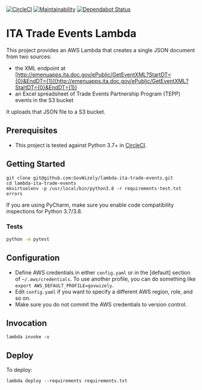 [![CircleCI](https://circleci.com/gh/GovWizely/lambda-ita-trade-events/tree/master.svg?style=svg)](https://circleci.com/gh/GovWizely/lambda-ita-trade-events/tree/master)
[![Maintainability](https://api.codeclimate.com/v1/badges/57a7c7efe105b2036acf/maintainability)](https://codeclimate.com/github/GovWizely/lambda-ita-trade-events/maintainability)
[![Dependabot Status](https://api.dependabot.com/badges/status?host=github&repo=GovWizely/lambda-ita-trade-events)](https://dependabot.com)

# ITA Trade Events Lambda

This project provides an AWS Lambda that creates a single JSON document from two sources:
* the XML endpoint at [http://emenuapps.ita.doc.gov/ePublic/GetEventXML?StartDT={0}&EndDT={1}](http://emenuapps.ita.doc.gov/ePublic/GetEventXML?StartDT={0}&EndDT={1})  
* an Excel spreadsheet of Trade Events Partnership Program (TEPP) events in the S3 bucket  

It uploads that JSON file to a S3 bucket.

## Prerequisites

- This project is tested against Python 3.7+ in [CircleCI](https://app.circleci.com/github/GovWizely/lambda-ita-trade-events/pipelines).

## Getting Started

	git clone git@github.com:GovWizely/lambda-ita-trade-events.git
	cd lambda-ita-trade-events
	mkvirtualenv -p /usr/local/bin/python3.8 -r requirements-test.txt errors

If you are using PyCharm, make sure you enable code compatibility inspections for Python 3.7/3.8.

### Tests

```bash
python -m pytest
```

## Configuration

* Define AWS credentials in either `config.yaml` or in the [default] section of `~/.aws/credentials`. To use another profile, you can do something like `export AWS_DEFAULT_PROFILE=govwizely`.
* Edit `config.yaml` if you want to specify a different AWS region, role, and so on.
* Make sure you do not commit the AWS credentials to version control.

## Invocation

	lambda invoke -v
 
## Deploy
    
To deploy:

	lambda deploy --requirements requirements.txt
